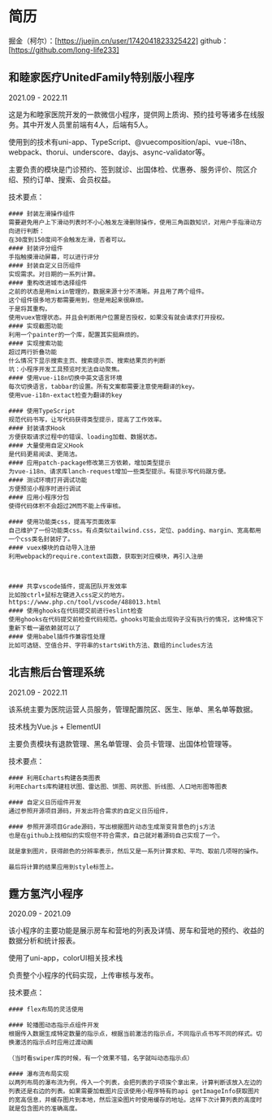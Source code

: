 # 简历

掘金（柯尔）：[https://juejin.cn/user/1742041823325422]
github：[https://github.com/long-life233]

## 和睦家医疗UnitedFamily特别版小程序
2021.09 - 2022.11

这是为和睦家医院开发的一款微信小程序，提供网上质询、预约挂号等诸多在线服务。其中开发人员里前端有4人，后端有5人。

使用到的技术有uni-app、TypeScript、@vuecomposition/api、vue-i18n、webpack、thorui、underscore、dayjs、async-validator等。

主要负责的模块是门诊预约、签到就诊、出国体检、优惠券、服务评价、院区介绍、预约订单、搜索、会员权益。

技术要点：
```shell
#### 封装左滑操作组件
需要避免用户上下滑动列表时不小心触发左滑删除操作，使用三角函数知识，对用户手指滑动方向进行判断：
在30度到150度间不会触发左滑，否者可以。
#### 封装评分组件
手指触摸滑动屏幕，可以进行评分
#### 封装自定义日历组件
实现需求。对日期的一系列计算。
#### 重构改进城市选择组件
之前的状态是用mixin管理的，数据来源十分不清晰。并且用了两个组件。
这个组件很多地方都需要用到，但是用起来很麻烦。
于是将其重构，
使用vuex管理状态。并且会判断用户位置是否授权，如果没有就会请求打开授权。
#### 实现截图功能
利用一个painter的一个库，配置其实挺麻烦的。
#### 实现搜索功能
超过两行折叠功能
什么情况下显示搜索主页、搜索提示页、搜索结果页的判断
坑：小程序开发工具预览时无法自动聚焦。
#### 使用vue-i18n切换中英文语言环境
每次切换语言，tabbar的设置。所有文案都需要注意使用翻译的key。
使用vue-i18n-extact检查为翻译的key

#### 使用TypeScript
规范代码书写，让写代码获得类型提示，提高了工作效率。
#### 封装请求Hook
方便获取请求过程中的错误、loading加载、数据状态。
#### 大量使用自定义Hook
是代码更易阅读、更简洁。
#### 应用patch-package修改第三方依赖，增加类型提示
为vue-i18n、请求库lanch-request增加一些类型提示。有提示写代码跟方便。
#### 测试环境打开调试功能
方便预览小程序时进行调试
#### 应用小程序分包
使得代码体积不会超过2M而不能上传审核。

#### 使用功能类css，提高写页面效率
自己维护了一份功能类css。有点类似tailwind.css，定位、padding、margin、宽高都用一个css类名封装好了。
#### vuex模块的自动导入注册
利用webpack的require.context函数，获取到对应模块，再引入注册



#### 共享vscode插件，提高团队开发效率
比如按ctrl+鼠标左键进入css定义的地方。
https://www.php.cn/tool/vscode/488013.html
#### 使用ghooks在代码提交前进行eslint检查
使用ghooks在代码提交前检查代码规范。ghooks可能会出现钩子没有执行的情况，这种情况下重新下载一遍依赖就可以了
#### 使用babel插件作兼容性处理
比如可选链、空值合并、字符串的startsWith方法、数组的includes方法
```

## 北吉熊后台管理系统
2021.09 - 2022.11

该系统主要为医院运营人员服务，管理配置院区、医生、账单、黑名单等数据。

技术栈为Vue.js + ElementUI

主要负责模块有退款管理、黑名单管理、会员卡管理、出国体检管理等。

技术要点：
```shell
#### 利用Echarts构建各类图表
利用Echarts库构建柱状图、雷达图、饼图、网状图、折线图、人口地形图等图表

#### 自定义日历组件开发
通过参照开源项目源码，开发出符合需求的自定义日历组件，

#### 参照开源项目Grade源码，写出根据图片动态生成渐变背景色的js方法
也是在github上找相似的实现但不符合需求，自己就对着源码自己实现了一个。

就是拿到图片，获得颜色的分辨率表示，然后又是一系列计算求和、平均、取前几项呀的操作。

最后将计算的结果应用到style标签上。
```

## 霆方氢汽小程序
2020.09 - 2021.09

该小程序的主要功能是展示房车和营地的列表及详情、房车和营地的预约、收益的数据分析和统计报表。

使用了uni-app，colorUI相关技术栈

负责整个小程序的代码实现，上传审核与发布。

技术要点：
```shell
#### flex布局的灵活使用

#### 轮播图动态指示点组件开发
根据传入数据生成特定数量的指示点，根据当前激活的指示点，不同指示点书写不同的样式。切换激活的指示点时应用过渡动画

（当时看swiper库的时候，有一个效果不错，名字就叫动态指示点）

#### 瀑布流布局实现
以两列布局的瀑布流为例，传入一个列表，会把列表的子项挨个拿出来，计算判断该放入左边的列表还是右边的列表。如果需要加载图片应该使用小程序特有的api getImageInfo获取图片的宽高信息，并缓存图片到本地，然后渲染图片时使用缓存的地址。这样下次计算列表的高度时就是包含图片的准确高度。


```
